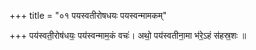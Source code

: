 +++
title = "०१ पयस्वतीरोषधयः पयस्वन्मामकम्"

+++
पय॑स्वती॒रोष॑धयः॒ पय॑स्वन्माम॒कं वचः॑। अथो॒ पय॑स्वतीना॒मा भ॑रे॒ऽहं स॑हस्र॒शः ॥